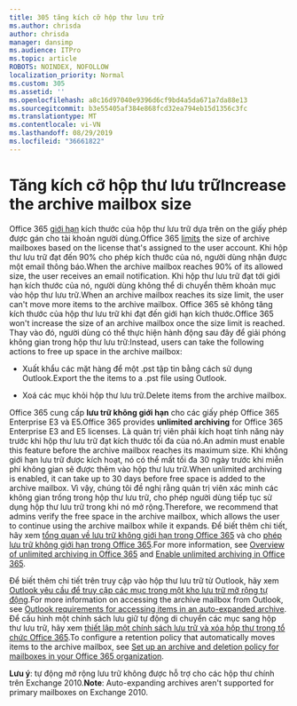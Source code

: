 ```yaml
---
title: 305 tăng kích cỡ hộp thư lưu trữ
ms.author: chrisda
author: chrisda
manager: dansimp
ms.audience: ITPro
ms.topic: article
ROBOTS: NOINDEX, NOFOLLOW
localization_priority: Normal
ms.custom: 305
ms.assetid: ''
ms.openlocfilehash: a8c16d97040e9396d6cf9bd4a5da671a7da88e13
ms.sourcegitcommit: b3e55405af384e868fcd32ea794eb15d1356c3fc
ms.translationtype: MT
ms.contentlocale: vi-VN
ms.lasthandoff: 08/29/2019
ms.locfileid: "36661822"
---
```

# <a name="increase-the-archive-mailbox-size"></a><span data-ttu-id="c060d-102">Tăng kích cỡ hộp thư lưu trữ</span><span class="sxs-lookup"><span data-stu-id="c060d-102">Increase the archive mailbox size</span></span>

<span data-ttu-id="c060d-103">Office 365 [giới hạn](https://docs.microsoft.com/office365/servicedescriptions/exchange-online-service-description/exchange-online-limits#mailbox-storage-limits) kích thước của hộp thư lưu trữ dựa trên on the giấy phép được gán cho tài khoản người dùng.</span><span class="sxs-lookup"><span data-stu-id="c060d-103">Office 365 [limits](https://docs.microsoft.com/office365/servicedescriptions/exchange-online-service-description/exchange-online-limits#mailbox-storage-limits) the size of archive mailboxes based on the license that's assigned to the user account.</span></span> <span data-ttu-id="c060d-104">Khi hộp thư lưu trữ đạt đến 90% cho phép kích thước của nó, người dùng nhận được một email thông báo.</span><span class="sxs-lookup"><span data-stu-id="c060d-104">When the archive mailbox reaches 90% of its allowed size, the user receives an email notification.</span></span> <span data-ttu-id="c060d-105">Khi hộp thư lưu trữ đạt tới giới hạn kích thước của nó, người dùng không thể di chuyển thêm khoản mục vào hộp thư lưu trữ.</span><span class="sxs-lookup"><span data-stu-id="c060d-105">When an archive mailbox reaches its size limit, the user can't move more items to the archive mailbox.</span></span> <span data-ttu-id="c060d-106">Office 365 sẽ không tăng kích thước của hộp thư lưu trữ khi đạt đến giới hạn kích thước.</span><span class="sxs-lookup"><span data-stu-id="c060d-106">Office 365 won't increase the size of an archive mailbox once the size limit is reached.</span></span> <span data-ttu-id="c060d-107">Thay vào đó, người dùng có thể thực hiện hành động sau đây để giải phóng không gian trong hộp thư lưu trữ:</span><span class="sxs-lookup"><span data-stu-id="c060d-107">Instead, users can take the following actions to free up space in the archive mailbox:</span></span>

- <span data-ttu-id="c060d-108">Xuất khẩu các mặt hàng để một .pst tập tin bằng cách sử dụng Outlook.</span><span class="sxs-lookup"><span data-stu-id="c060d-108">Export the the items to a .pst file using Outlook.</span></span>

- <span data-ttu-id="c060d-109">Xoá các mục khỏi hộp thư lưu trữ.</span><span class="sxs-lookup"><span data-stu-id="c060d-109">Delete items from the archive mailbox.</span></span>

<span data-ttu-id="c060d-110">Office 365 cung cấp **lưu trữ không giới hạn** cho các giấy phép Office 365 Enterprise E3 và E5.</span><span class="sxs-lookup"><span data-stu-id="c060d-110">Office 365 provides **unlimited archiving** for Office 365 Enterprise E3 and E5 licenses.</span></span> <span data-ttu-id="c060d-111">Là quản trị viên phải kích hoạt tính năng này trước khi hộp thư lưu trữ đạt kích thước tối đa của nó.</span><span class="sxs-lookup"><span data-stu-id="c060d-111">An admin must enable this feature before the archive mailbox reaches its maximum size.</span></span> <span data-ttu-id="c060d-112">Khi không giới hạn lưu trữ được kích hoạt, nó có thể mất tối đa 30 ngày trước khi miễn phí không gian sẽ được thêm vào hộp thư lưu trữ.</span><span class="sxs-lookup"><span data-stu-id="c060d-112">When unlimited archiving is enabled, it can take up to 30 days before free space is added to the archive mailbox.</span></span> <span data-ttu-id="c060d-113">Vì vậy, chúng tôi đề nghị rằng quản trị viên xác minh các không gian trống trong hộp thư lưu trữ, cho phép người dùng tiếp tục sử dụng hộp thư lưu trữ trong khi nó mở rộng.</span><span class="sxs-lookup"><span data-stu-id="c060d-113">Therefore, we recommend that admins verify the free space in the archive mailbox, which allows the user to continue using the archive mailbox while it expands.</span></span> <span data-ttu-id="c060d-114">Để biết thêm chi tiết, hãy xem [tổng quan về lưu trữ không giới hạn trong Office 365](https://docs.microsoft.com/office365/securitycompliance/unlimited-archiving) và cho [phép lưu trữ không giới hạn trong Office 365](https://docs.microsoft.com/office365/securitycompliance/enable-unlimited-archiving).</span><span class="sxs-lookup"><span data-stu-id="c060d-114">For more information, see [Overview of unlimited archiving in Office 365](https://docs.microsoft.com/office365/securitycompliance/unlimited-archiving) and [Enable unlimited archiving in Office 365](https://docs.microsoft.com/office365/securitycompliance/enable-unlimited-archiving).</span></span>

<span data-ttu-id="c060d-115">Để biết thêm chi tiết trên truy cập vào hộp thư lưu trữ từ Outlook, hãy xem [Outlook yêu cầu để truy cập các mục trong một kho lưu trữ mở rộng tự động](https://docs.microsoft.com/office365/securitycompliance/unlimited-archiving#outlook-requirements-for-accessing-items-in-an-auto-expanded-archive).</span><span class="sxs-lookup"><span data-stu-id="c060d-115">For more information on accessing the archive mailbox from Outlook, see [Outlook requirements for accessing items in an auto-expanded archive](https://docs.microsoft.com/office365/securitycompliance/unlimited-archiving#outlook-requirements-for-accessing-items-in-an-auto-expanded-archive).</span></span> <span data-ttu-id="c060d-116">Để cấu hình một chính sách lưu giữ tự động di chuyển các mục sang hộp thư lưu trữ, hãy xem [thiết lập một chính sách lưu trữ và xóa hộp thư trong tổ chức Office 365](https://docs.microsoft.com/office365/securitycompliance/set-up-an-archive-and-deletion-policy-for-mailboxes).</span><span class="sxs-lookup"><span data-stu-id="c060d-116">To configure a retention policy that automatically moves items to the archive mailbox, see [Set up an archive and deletion policy for mailboxes in your Office 365 organization](https://docs.microsoft.com/office365/securitycompliance/set-up-an-archive-and-deletion-policy-for-mailboxes).</span></span>

<span data-ttu-id="c060d-117">**Lưu ý**: tự động mở rộng lưu trữ không được hỗ trợ cho các hộp thư chính trên Exchange 2010.</span><span class="sxs-lookup"><span data-stu-id="c060d-117">**Note**: Auto-expanding archives aren't supported for primary mailboxes on Exchange 2010.</span></span>
